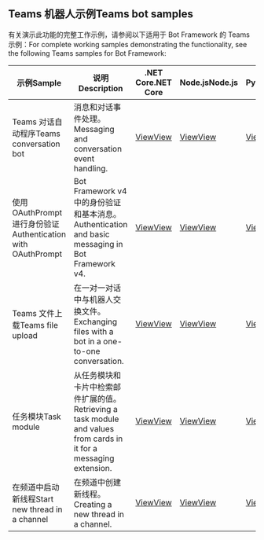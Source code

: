 ## <a name="teams-bot-samples"></a><span data-ttu-id="0abf7-101">Teams 机器人示例</span><span class="sxs-lookup"><span data-stu-id="0abf7-101">Teams bot samples</span></span>

<span data-ttu-id="0abf7-102">有关演示此功能的完整工作示例，请参阅以下适用于 Bot Framework 的 Teams 示例：</span><span class="sxs-lookup"><span data-stu-id="0abf7-102">For complete working samples demonstrating the functionality, see the following Teams samples for Bot Framework:</span></span>

| <span data-ttu-id="0abf7-103">示例</span><span class="sxs-lookup"><span data-stu-id="0abf7-103">Sample</span></span> | <span data-ttu-id="0abf7-104">说明</span><span class="sxs-lookup"><span data-stu-id="0abf7-104">Description</span></span> | <span data-ttu-id="0abf7-105">.NET Core</span><span class="sxs-lookup"><span data-stu-id="0abf7-105">.NET Core</span></span> | <span data-ttu-id="0abf7-106">Node.js</span><span class="sxs-lookup"><span data-stu-id="0abf7-106">Node.js</span></span> | <span data-ttu-id="0abf7-107">Python</span><span class="sxs-lookup"><span data-stu-id="0abf7-107">Python</span></span> |
|--------|------------- |---|---|---|
| <span data-ttu-id="0abf7-108">Teams 对话自动程序</span><span class="sxs-lookup"><span data-stu-id="0abf7-108">Teams conversation bot</span></span> | <span data-ttu-id="0abf7-109">消息和对话事件处理。</span><span class="sxs-lookup"><span data-stu-id="0abf7-109">Messaging and conversation event handling.</span></span> | [<span data-ttu-id="0abf7-110">View</span><span class="sxs-lookup"><span data-stu-id="0abf7-110">View</span></span>](https://github.com/microsoft/BotBuilder-Samples/tree/master/samples/csharp_dotnetcore/57.teams-conversation-bot)| [<span data-ttu-id="0abf7-111">View</span><span class="sxs-lookup"><span data-stu-id="0abf7-111">View</span></span>](https://github.com/microsoft/BotBuilder-Samples/tree/master/samples/javascript_nodejs/57.teams-conversation-bot)| [<span data-ttu-id="0abf7-112">View</span><span class="sxs-lookup"><span data-stu-id="0abf7-112">View</span></span>](https://github.com/microsoft/BotBuilder-Samples/tree/master/samples/python/57.teams-conversation-bot) |
| <span data-ttu-id="0abf7-113">使用 OAuthPrompt 进行身份验证</span><span class="sxs-lookup"><span data-stu-id="0abf7-113">Authentication with OAuthPrompt</span></span>| <span data-ttu-id="0abf7-114">Bot Framework v4 中的身份验证和基本消息。</span><span class="sxs-lookup"><span data-stu-id="0abf7-114">Authentication and basic messaging in Bot Framework v4.</span></span> | [<span data-ttu-id="0abf7-115">View</span><span class="sxs-lookup"><span data-stu-id="0abf7-115">View</span></span>](https://github.com/microsoft/BotBuilder-Samples/tree/master/samples/csharp_dotnetcore/46.teams-auth)| [<span data-ttu-id="0abf7-116">View</span><span class="sxs-lookup"><span data-stu-id="0abf7-116">View</span></span>](https://github.com/microsoft/BotBuilder-Samples/tree/master/samples/javascript_nodejs/46.teams-auth)| [<span data-ttu-id="0abf7-117">View</span><span class="sxs-lookup"><span data-stu-id="0abf7-117">View</span></span>](https://github.com/microsoft/BotBuilder-Samples/tree/master/samples/python/46.teams-auth) |
|<span data-ttu-id="0abf7-118">Teams 文件上载</span><span class="sxs-lookup"><span data-stu-id="0abf7-118">Teams file upload</span></span> | <span data-ttu-id="0abf7-119">在一对一对话中与机器人交换文件。</span><span class="sxs-lookup"><span data-stu-id="0abf7-119">Exchanging files with a bot in a one-to-one conversation.</span></span> | [<span data-ttu-id="0abf7-120">View</span><span class="sxs-lookup"><span data-stu-id="0abf7-120">View</span></span>](https://github.com/microsoft/BotBuilder-Samples/tree/master/samples/csharp_dotnetcore/56.teams-file-upload) | [<span data-ttu-id="0abf7-121">View</span><span class="sxs-lookup"><span data-stu-id="0abf7-121">View</span></span>](https://github.com/microsoft/BotBuilder-Samples/tree/master/samples/javascript_nodejs/56.teams-file-upload) | [<span data-ttu-id="0abf7-122">View</span><span class="sxs-lookup"><span data-stu-id="0abf7-122">View</span></span>](https://github.com/microsoft/BotBuilder-Samples/tree/master/samples/python/56.teams-file-upload) |
| <span data-ttu-id="0abf7-123">任务模块</span><span class="sxs-lookup"><span data-stu-id="0abf7-123">Task module</span></span> | <span data-ttu-id="0abf7-124">从任务模块和卡片中检索邮件扩展的值。</span><span class="sxs-lookup"><span data-stu-id="0abf7-124">Retrieving a task module and values from cards in it for a messaging extension.</span></span> | [<span data-ttu-id="0abf7-125">View</span><span class="sxs-lookup"><span data-stu-id="0abf7-125">View</span></span>](https://github.com/microsoft/BotBuilder-Samples/tree/main/samples/csharp_dotnetcore/54.teams-task-module) | [<span data-ttu-id="0abf7-126">View</span><span class="sxs-lookup"><span data-stu-id="0abf7-126">View</span></span>](https://github.com/microsoft/BotBuilder-Samples/tree/main/samples/javascript_nodejs/54.teams-task-module) | [<span data-ttu-id="0abf7-127">View</span><span class="sxs-lookup"><span data-stu-id="0abf7-127">View</span></span>](https://github.com/microsoft/BotBuilder-Samples/tree/main/samples/python/54.teams-task-module) |
| <span data-ttu-id="0abf7-128">在频道中启动新线程</span><span class="sxs-lookup"><span data-stu-id="0abf7-128">Start new thread in a channel</span></span> | <span data-ttu-id="0abf7-129">在频道中创建新线程。</span><span class="sxs-lookup"><span data-stu-id="0abf7-129">Creating a new thread in a channel.</span></span> | [<span data-ttu-id="0abf7-130">View</span><span class="sxs-lookup"><span data-stu-id="0abf7-130">View</span></span>](https://github.com/microsoft/BotBuilder-Samples/tree/main/samples/csharp_dotnetcore/58.teams-start-new-thread-in-channel) | [<span data-ttu-id="0abf7-131">View</span><span class="sxs-lookup"><span data-stu-id="0abf7-131">View</span></span>](https://github.com/microsoft/BotBuilder-Samples/tree/main/samples/javascript_nodejs/58.teams-start-new-thread-in-channel) | [<span data-ttu-id="0abf7-132">View</span><span class="sxs-lookup"><span data-stu-id="0abf7-132">View</span></span>](https://github.com/microsoft/BotBuilder-Samples/tree/main/samples/python/58.teams-start-thread-in-channel) |
